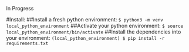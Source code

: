 In Progress

#Install:
##Install a fresh python environment:
`$ python3 -m venv local_python_environment`
##Activate your python environment:
`$ source local_python_environment/bin/activate`
##Install the dependencies into your environment:
`(local_python_environment) $ pip install -r requirements.txt`

